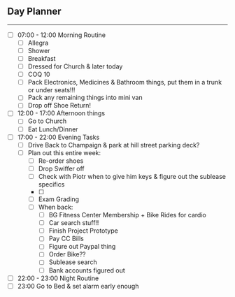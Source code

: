 ## Day Planner
---
- [ ] 07:00 - 12:00 Morning Routine
	- [ ] Allegra
	- [ ] Shower
	- [ ] Breakfast
	- [ ] Dressed for Church & later today
	- [ ] COQ 10
	- [ ] Pack Electronics, Medicines & Bathroom things, put them in a trunk or under seats!!!
	- [ ] Pack any remaining things into mini van
	- [ ] Drop off Shoe Return!
- [ ] 12:00 - 17:00 Afternoon things
	- [ ] Go to Church
	- [ ] Eat Lunch/Dinner
- [ ] 17:00 - 22:00 Evening Tasks
	- [ ] Drive Back to Champaign & park at hill street parking deck?
	- [ ] Plan out this entire week:
		- [ ] Re-order shoes
		- [ ] Drop Swiffer off
		- [ ] Check with Piotr when to give him keys & figure out the sublease specifics
		- [ ]
		- [ ] Exam Grading
		- [ ] When back:
			- [ ] BG Fitness Center Membership + Bike Rides for cardio
			- [ ] Car search stuff!!
			- [ ] Finish Project Prototype
			- [ ] Pay CC Bills
			- [ ] Figure out Paypal thing
			- [ ] Order Bike??
			- [ ] Sublease search
			- [ ] Bank accounts figured out 
- [ ] 22:00 - 23:00 Night Routine
- [ ] 23:00 Go to Bed & set alarm early enough 